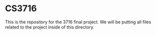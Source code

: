 # CS3716

This is the repository for the 3716 final project. We will be putting all files related to the project inside of this directory.
